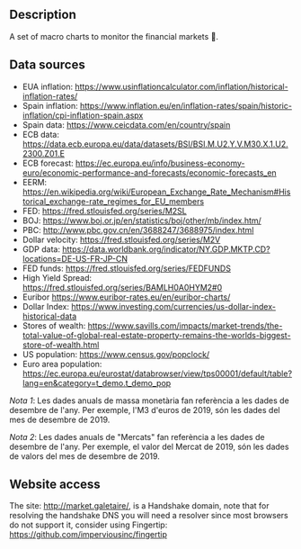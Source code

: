 ## Description

A set of macro charts to monitor the financial markets 🧭.

## Data sources

* EUA inflation: https://www.usinflationcalculator.com/inflation/historical-inflation-rates/
* Spain inflation: https://www.inflation.eu/en/inflation-rates/spain/historic-inflation/cpi-inflation-spain.aspx
* Spain data:	https://www.ceicdata.com/en/country/spain
* ECB data:	https://data.ecb.europa.eu/data/datasets/BSI/BSI.M.U2.Y.V.M30.X.1.U2.2300.Z01.E
* ECB forecast: https://ec.europa.eu/info/business-economy-euro/economic-performance-and-forecasts/economic-forecasts_en
* EERM: https://en.wikipedia.org/wiki/European_Exchange_Rate_Mechanism#Historical_exchange-rate_regimes_for_EU_members
* FED: https://fred.stlouisfed.org/series/M2SL
* BOJ: https://www.boj.or.jp/en/statistics/boj/other/mb/index.htm/
* PBC: http://www.pbc.gov.cn/en/3688247/3688975/index.html
* Dollar velocity: https://fred.stlouisfed.org/series/M2V
* GDP data: https://data.worldbank.org/indicator/NY.GDP.MKTP.CD?locations=DE-US-FR-JP-CN
* FED funds:	https://fred.stlouisfed.org/series/FEDFUNDS
* High Yield Spread: https://fred.stlouisfed.org/series/BAMLH0A0HYM2#0
* Euribor	https://www.euribor-rates.eu/en/euribor-charts/
* Dollar Index: https://www.investing.com/currencies/us-dollar-index-historical-data
* Stores of wealth: https://www.savills.com/impacts/market-trends/the-total-value-of-global-real-estate-property-remains-the-worlds-biggest-store-of-wealth.html
* US population: https://www.census.gov/popclock/
* Euro area population: https://ec.europa.eu/eurostat/databrowser/view/tps00001/default/table?lang=en&category=t_demo.t_demo_pop

_Nota 1_: Les dades anuals de massa monetària fan referència a les dades de desembre de l'any. Per exemple, l'M3 d'euros de 2019, són les dades del mes de desembre de 2019.

_Nota 2_: Les dades anuals de "Mercats" fan referència a les dades de desembre de l'any. Per exemple, el valor del Mercat de 2019, són les dades de valors del mes de desembre de 2019.

## Website access

The site: http://market.galetaire/, is a Handshake domain, note that for resolving the handshake DNS you will need a resolver since most browsers do not support it, consider using Fingertip: https://github.com/imperviousinc/fingertip
